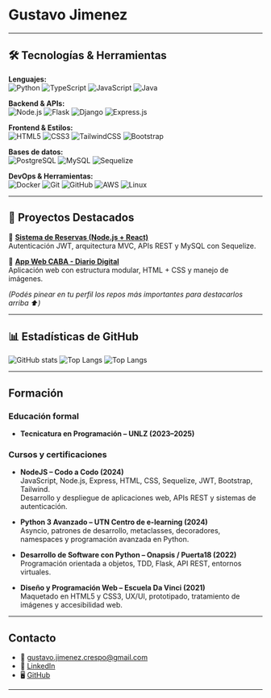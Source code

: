 # Gustavo Jimenez

---

## 🛠️ Tecnologías & Herramientas

**Lenguajes:**  
![Python](https://img.shields.io/badge/Python-3776AB?style=flat&logo=python&logoColor=white)
![TypeScript](https://img.shields.io/badge/TypeScript-3178C6?style=flat&logo=typescript&logoColor=white)
![JavaScript](https://img.shields.io/badge/JavaScript-F7DF1E?style=flat&logo=javascript&logoColor=black)
![Java](https://img.shields.io/badge/Java-007396?style=flat&logo=java&logoColor=white)

**Backend & APIs:**  
![Node.js](https://img.shields.io/badge/Node.js-339933?style=flat&logo=nodedotjs&logoColor=white)
![Flask](https://img.shields.io/badge/Flask-000000?style=flat&logo=flask&logoColor=white)
![Django](https://img.shields.io/badge/Django-092E20?style=flat&logo=django&logoColor=white)
![Express.js](https://img.shields.io/badge/Express.js-404D59?style=flat&logo=express&logoColor=white)

**Frontend & Estilos:**  
![HTML5](https://img.shields.io/badge/HTML5-E34F26?style=flat&logo=html5&logoColor=white)
![CSS3](https://img.shields.io/badge/CSS3-1572B6?style=flat&logo=css3&logoColor=white)
![TailwindCSS](https://img.shields.io/badge/Tailwind_CSS-38B2AC?style=flat&logo=tailwind-css&logoColor=white)
![Bootstrap](https://img.shields.io/badge/Bootstrap-7952B3?style=flat&logo=bootstrap&logoColor=white)

**Bases de datos:**  
![PostgreSQL](https://img.shields.io/badge/PostgreSQL-316192?style=flat&logo=postgresql&logoColor=white)
![MySQL](https://img.shields.io/badge/MySQL-005C84?style=flat&logo=mysql&logoColor=white)
![Sequelize](https://img.shields.io/badge/Sequelize-52B0E7?style=flat&logo=sequelize&logoColor=white)

**DevOps & Herramientas:**  
![Docker](https://img.shields.io/badge/Docker-2496ED?style=flat&logo=docker&logoColor=white)
![Git](https://img.shields.io/badge/Git-F05032?style=flat&logo=git&logoColor=white)
![GitHub](https://img.shields.io/badge/GitHub-181717?style=flat&logo=github&logoColor=white)
![AWS](https://img.shields.io/badge/AWS-232F3E?style=flat&logo=amazon-aws&logoColor=white)
![Linux](https://img.shields.io/badge/Linux-FCC624?style=flat&logo=linux&logoColor=black)

---

## 📂 Proyectos Destacados

🔹 **[Sistema de Reservas (Node.js + React)](https://github.com/gustavoJimenezz)**  
Autenticación JWT, arquitectura MVC, APIs REST y MySQL con Sequelize.  

🔹 **[App Web CABA - Diario Digital](https://github.com/gustavoJimenezz/appweb_caba_2c_2024)**  
Aplicación web con estructura modular, HTML + CSS y manejo de imágenes.  

*(Podés pinear en tu perfil los repos más importantes para destacarlos arriba ⬆️)*  

---

## 📊 Estadísticas de GitHub

![GitHub stats](https://github-readme-stats.vercel.app/api?username=gustavoJimenezz&show_icons=true&hide=stars,followers&theme=tokyonight)
![Top Langs](https://github-readme-stats.vercel.app/api/top-langs/?username=gustavoJimenezz&layout=compact&theme=tokyonight)
![Top Langs](https://github-readme-stats.vercel.app/api/top-langs/?username=gustavoJimenezz&layout=compact&theme=tokyonight&count_private=true&include_forks=true)

---
## Formación

### Educación formal
- **Tecnicatura en Programación – UNLZ (2023–2025)**

### Cursos y certificaciones
- **NodeJS – Codo a Codo (2024)**  
  JavaScript, Node.js, Express, HTML, CSS, Sequelize, JWT, Bootstrap, Tailwind.  
  Desarrollo y despliegue de aplicaciones web, APIs REST y sistemas de autenticación.

- **Python 3 Avanzado – UTN Centro de e-learning (2024)**  
  Asyncio, patrones de desarrollo, metaclasses, decoradores, namespaces y programación avanzada en Python.

- **Desarrollo de Software con Python – Onapsis / Puerta18 (2022)**  
  Programación orientada a objetos, TDD, Flask, API REST, entornos virtuales.

- **Diseño y Programación Web – Escuela Da Vinci (2021)**  
  Maquetado en HTML5 y CSS3, UX/UI, prototipado, tratamiento de imágenes y accesibilidad web.
---

## Contacto

- 📧 [gustavo.jimenez.crespo@gmail.com](mailto:gustavo.jimenez.crespo@gmail.com)  
- 💼 [LinkedIn](https://www.linkedin.com/in/gustavo-jimenez-crespo-93a1b5186)  
- 🖥️ [GitHub](https://github.com/gustavoJimenezz)  

---
